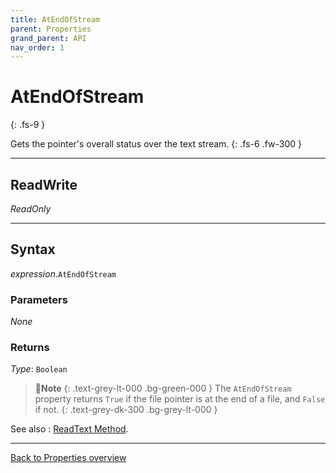 ```yaml
---
title: AtEndOfStream
parent: Properties
grand_parent: API
nav_order: 1
---
```


# AtEndOfStream
{: .fs-9 }

Gets the pointer's overall status over the text stream.
{: .fs-6 .fw-300 }

---

## ReadWrite

_ReadOnly_

---

## Syntax

*expression*.`AtEndOfStream`

### Parameters

_None_

### Returns

*Type*: `Boolean`

>📝**Note**
>{: .text-grey-lt-000 .bg-green-000 }
>The `AtEndOfStream` property returns `True` if the file pointer is at the end of a file, and `False` if not.
{: .text-grey-dk-300 .bg-grey-lt-000 }

See also
: [ReadText Method](https://ws-garcia.github.io/ECPTextStream/api/methods/readtext.html).

---

[Back to Properties overview](https://ws-garcia.github.io/ECPTextStream/api/properties/)
